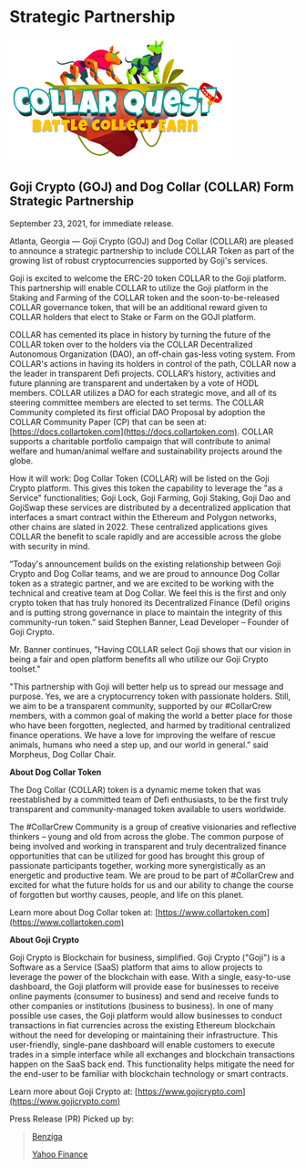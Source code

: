 # Strategic Partnership

![CollarQuest a Metaverse Play2Earn Ecosystem](../../.gitbook/assets/CollarQuest-SM.png)

## Goji Crypto (GOJ) and Dog Collar (COLLAR) Form Strategic Partnership

September 23, 2021, for immediate release.

Atlanta, Georgia — Goji Crypto (GOJ) and Dog Collar (COLLAR) are pleased to announce a strategic partnership to include COLLAR Token as part of the growing list of robust cryptocurrencies supported by Goji's services.

Goji is excited to welcome the ERC-20 token COLLAR to the Goji platform. This partnership will enable COLLAR to utilize the Goji platform in the Staking and Farming of the COLLAR token and the soon-to-be-released COLLAR governance token, that will be an additional reward given to COLLAR holders that elect to Stake or Farm on the GOJI platform.

COLLAR has cemented its place in history by turning the future of the COLLAR token over to the holders via the COLLAR Decentralized Autonomous Organization (DAO), an off-chain gas-less voting system. From COLLAR's actions in having its holders in control of the path, COLLAR now a the leader in transparent Defi projects.  COLLAR’s history, activities and future planning are transparent and undertaken by a vote of HODL members. COLLAR utilizes a DAO for each strategic move, and all of its steering committee members are elected to set terms. The COLLAR Community completed its first official DAO Proposal by adoption the COLLAR Community Paper (CP) that can be seen at: [https://docs.collartoken.com](https://docs.collartoken.com). COLLAR supports a charitable portfolio campaign that will contribute to animal welfare and human/animal welfare and sustainability projects around the globe.

How it will work: Dog Collar Token (COLLAR) will be listed on the Goji Crypto platform. This gives this token the capability to leverage the "as a Service" functionalities; Goji Lock, Goji Farming, Goji Staking, Goji Dao and GojiSwap these services are distributed by a decentralized application that interfaces a smart contract within the Ethereum and Polygon networks, other chains are slated in 2022. These centralized applications gives COLLAR the benefit to scale rapidly and are accessible across the globe with security in mind.

”Today's announcement builds on the existing relationship between Goji Crypto and Dog Collar teams, and we are proud to announce Dog Collar token as a strategic partner, and we are excited to be working with the technical and creative team at Dog Collar. We feel this is the first and only crypto token that has truly honored its Decentralized Finance (Defi) origins and is putting strong governance in place to maintain the integrity of this community-run token.” said Stephen Banner, Lead Developer – Founder of Goji Crypto.

Mr. Banner continues, "Having COLLAR select Goji shows that our vision in being a fair and open platform benefits all who utilize our Goji Crypto toolset."

"This partnership with Goji will better help us to spread our message and purpose. Yes, we are a cryptocurrency token with passionate holders. Still, we aim to be a transparent community, supported by our #CollarCrew members, with a common goal of making the world a better place for those who have been forgotten, neglected, and harmed by traditional centralized finance operations. We have a love for improving the welfare of rescue animals, humans who need a step up, and our world in general.” said Morpheus, Dog Collar Chair.

**About Dog Collar Token**

The Dog Collar (COLLAR) token is a dynamic meme token that was reestablished by a committed team of Defi enthusiasts, to be the first truly transparent and community-managed token available to users worldwide.

The #CollarCrew Community is a group of creative visionaries and reflective thinkers – young and old from across the globe. The common purpose of being involved and working in transparent and truly decentralized finance opportunities that can be utilized for good has brought this group of passionate participants together, working more synergistically as an energetic and productive team. We are proud to be part of #CollarCrew and excited for what the future holds for us and our ability to change the course of forgotten but worthy causes, people, and life on this planet.

Learn more about Dog Collar token at: [https://www.collartoken.com](https://www.collartoken.com)

**About Goji Crypto**

Goji Crypto is Blockchain for business, simplified. Goji Crypto ("Goji") is a Software as a Service (SaaS) platform that aims to allow projects to leverage the power of the blockchain with ease. With a single, easy-to-use dashboard, the Goji platform will provide ease for businesses to receive online payments (consumer to business) and send and receive funds to other companies or institutions (business to business). In one of many possible use cases, the Goji platform would allow businesses to conduct transactions in fiat currencies across the existing Ethereum blockchain without the need for developing or maintaining their infrastructure. This user-friendly, single-pane dashboard will enable customers to execute trades in a simple interface while all exchanges and blockchain transactions happen on the SaaS back end. This functionality helps mitigate the need for the end-user to be familiar with blockchain technology or smart contracts.

Learn more about Goji Crypto at: [https://www.gojicrypto.com](https://www.gojicrypto.com)



Press Release (PR) Picked up by:

> [Benziga](https://www.benzinga.com/markets/cryptocurrency/21/09/23061133/goji-crypto-goj-and-dog-collar-collar-form-strategic-partnership)
>
> [Yahoo Finance](https://finance.yahoo.com/news/goji-crypto-goj-dog-collar-120503951.html?.tsrc=fin-srch)
